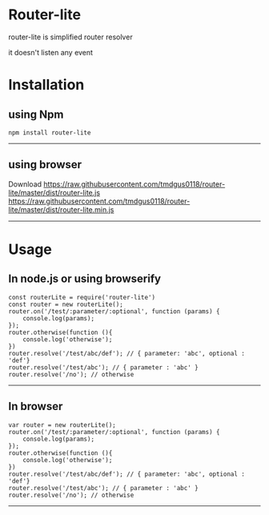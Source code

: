 # Router-lite

router-lite is simplified router resolver

it doesn't listen any event


# Installation

using Npm
-----------
    npm install router-lite
-----------

using browser
----------
Download
    https://raw.githubusercontent.com/tmdgus0118/router-lite/master/dist/router-lite.js
    https://raw.githubusercontent.com/tmdgus0118/router-lite/master/dist/router-lite.min.js

----------

# Usage

In node.js or using browserify
-----------
    const routerLite = require('router-lite')
    const router = new routerLite();
    router.on('/test/:parameter/:optional', function (params) {
        console.log(params); 
    });
    router.otherwise(function (){
        console.log('otherwise');
    })
    router.resolve('/test/abc/def'); // { parameter: 'abc', optional : 'def'}
    router.resolve('/test/abc'); // { parameter : 'abc' }
    router.resolve('/no'); // otherwise
-----------

In browser
-----------
    var router = new routerLite();
    router.on('/test/:parameter/:optional', function (params) {
        console.log(params); 
    });
    router.otherwise(function (){
        console.log('otherwise');
    })
    router.resolve('/test/abc/def'); // { parameter: 'abc', optional : 'def'}
    router.resolve('/test/abc'); // { parameter : 'abc' }
    router.resolve('/no'); // otherwise
-----------
